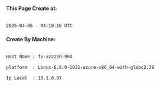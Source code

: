 
   
#### This Page Create at:

```bash

2025-04-06 - 04:19:16 UTC

```

#### Create By Machine:

```bash

Host Name : fv-az2210-994

platform  : Linux-6.8.0-1021-azure-x86_64-with-glibc2.39

Ip Local  : 10.1.0.87

```

